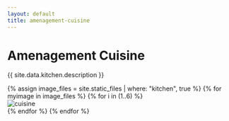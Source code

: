 ```yaml
---
layout: default
title: amenagement-cuisine
---
```


<h1 class="text-center my-5 font-weight-bold rounded categorie">Amenagement Cuisine</h1>
<div class="container-fluid">
  <div class="row justify-content-center">
    <div class="col-12 col-md-11 col-xl-11">
      <div class="text-justify mb-5">
        <p>{{ site.data.kitchen.description }}</p>
      </div>
      <div class="row mb-5">
        {% assign image_files = site.static_files | where: "kitchen", true %}
        {% for myimage in image_files %}
          {% for i in (1..6) %}
            <div class="col-12 col-md-6 col-lg-4 mb-3">
              <img src="{{ site.url }}/{{ myimage.path }}" class="img-fluid" alt="cuisine"/>
            </div>
          {% endfor %}
        {% endfor %}
      </div>
    </div>
  </div>
</div>
